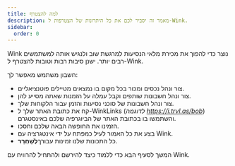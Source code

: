 ```yaml
---
title: למה להצטרף
description: מאמר זה יסביר לכם את כל היתרונות של הצטרפות ל-Wink.
sidebar:
  order: 0
---
```

Wink נוצר כדי להפוך את מכירת מלאי הנסיעות למרגשת שוב ולנגיש אותה למשתמשים רבים יותר.
ישנן סיבות רבות וטובות להצטרף ל-Wink.

חשבון משתמש מאפשר לך:

* צור ונהל נכסים ומכור בכל מקום בו נמצאים מטיילים פוטנציאליים.
* צור ונהל חשבונות שותפים וקבל עמלה על הזמנות שאתה מסייע להן.
* צור ונהל חשבונות של סוכני נסיעות והזמן עבור הלקוחות שלך.
* קח את כתובת האתר שלך ל-WinkLinks (*לדוגמה https://i.trvl.as/bob*) והשתמשו בו בכתובת האתר של הביוגרפיה שלכם באינסטגרם.
* הזמינו את החופשה הבאה שלכם וחסכו.
* בצע את כל האמור לעיל כמפתח על ידי אינטגרציה עם Wink.
* כל התכונות שלנו זמינות עבורך**לְשַׁחְרֵר**.

המשך לסעיף הבא כדי ללמוד כיצד להירשם ולהתחיל להרוויח עם Wink.


